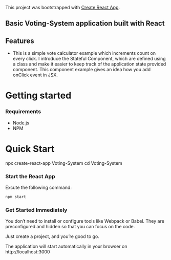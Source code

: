 This project was bootstrapped with [Create React App](https://github.com/facebook/create-react-app).

## Basic Voting-System application built with React 

## Features
- This is a simple vote calculator example which increments count on every click. I introduce the Stateful Component, which are defined using a class and make it easier to keep track of the application state provided component. This component example gives an idea how you add onClick event in JSX.

# Getting started

### Requirements

- Node.js
- NPM

# Quick Start

npx create-react-app Voting-System
cd Voting-System

### Start the React App

Excute the following command:

```bash
npm start
```

### Get Started Immediately

You don’t need to install or configure tools like Webpack or Babel. They are preconfigured and hidden so that you can focus on the code.

Just create a project, and you’re good to go.

The application will start automatically in your browser on http://localhost:3000
